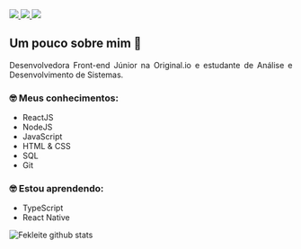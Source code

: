 
  <a href="https://github.com/Fekleite" alt="GitHub">
    <img src="https://img.shields.io/badge/-GitHub-000?style=flat-square&logo=Github&logoColor=white" />
  </a>
  <a href="https://www.linkedin.com/in/fcleite19/" alt="LinkedIn">
    <img src="https://img.shields.io/badge/-LinkedIn-blue?style=flat-square&logo=Linkedin&logoColor=white" />
  </a>
  <a href="mailto:dev.fernandaleite@gmail.com" alt="Gmail">
    <img src="https://img.shields.io/badge/-Gmail-D54B3D?style=flat-square&logo=Gmail&logoColor=white" />
  </a>


<h2> Um pouco sobre mim 👋</h2>

<p align="justify">Desenvolvedora Front-end Júnior na Original.io e estudante de Análise e Desenvolvimento de Sistemas.</p>

<h3> 🤓 Meus conhecimentos: </h3>

- ReactJS
- NodeJS
- JavaScript
- HTML & CSS
- SQL
- Git

<h3> 🤓 Estou aprendendo: </h3>

- TypeScript
- React Native

![Fekleite github stats](https://github-readme-stats.vercel.app/api?username=Fekleite&theme=dracula&show_icons=true)
